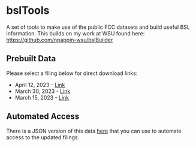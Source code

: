 # bslTools

A set of tools to make use of the public FCC datasets and build useful BSL information. This builds on my work at WSU found here: https://github.com/npappin-wsu/bslBuilder

## Prebuilt Data

Please select a filing below for direct download links:

* April 12, 2023 - [Link](20230412/README.md)
* March 30, 2023 - [Link](20230330/README.md)
* March 15, 2023 - [Link](20230315/README.md)

## Automated Access

There is a JSON version of this data [here](metadata.json) that you can use to automate access to the updated filings. 